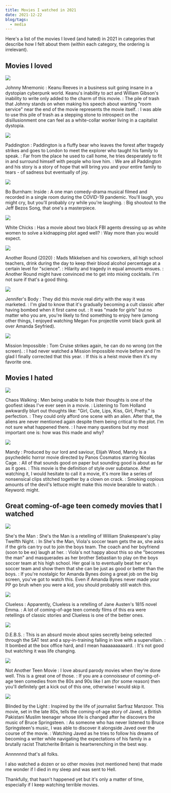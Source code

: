 ```yaml
---
title: Movies I watched in 2021
date: 2021-12-22
blog/tags:
  - media
---
```


Here's a list of the movies I loved (and hated) in 2021 in categories that describe how I felt about them (within each category, the ordering is irrelevant).

## Movies I loved

![](johnny_mnemonic.jpg)

Johnny Mnemonic : Keanu Reeves in a business suit going insane in a dystopian cyberpunk world. Keanu's inability to act and William Gibson's inability to write only added to the charm of this movie. : The pile of trash that Johnny stands on when making his speech about wanting "room service" near the end of the movie represents the movie itself. : I was able to use this pile of trash as a stepping stone to introspect on the disillusionment one can feel as a white-collar worker living in a capitalist dystopia.

![](paddington.jpg)

Paddington : Paddington is a fluffy bear who leaves the forest after tragedy strikes and goes to London to meet the explorer who taught his family to speak. : Far from the place he used to call home, he tries desperately to fit in and surround himself with people who love him. : We are all Paddington and his story is a story of hope that will bring you and your entire family to tears - of sadness but eventually of joy.

![](bo_burnham_inside.jpg)

Bo Burnham: Inside : A one man comedy-drama musical filmed and recorded in a single room during the COVID-19 pandemic. You'll laugh, you might cry, but you'll probably cry while you're laughing. : Big shoutout to the Jeff Bezos Song, that one's a masterpiece.

![](white_chicks.jpg)

White Chicks : Has a movie about two black FBI agents dressing up as white women to solve a kidnapping plot aged well? : Way more than you would expect.

![](another_round.jpg)

Another Round (2020) : Mads Mikkelsen and his coworkers, all high school teachers, drink during the day to keep their blood alcohol percentage at a certain level for "science". : Hilarity and tragedy in equal amounts ensues. : Another Round might have convinced me to get into mixing cocktails. I'm not sure if that's a good thing.

![](jennifers_body.jpg)

Jennifer's Body : They did this movie real dirty with the way it was marketed. : I'm glad to know that it's gradually becoming a cult classic after having bombed when it first came out. : It was "made for girls" but no matter who you are, you're likely to find something to enjoy here (among other things, I enjoyed watching Megan Fox projectile vomit black gunk all over Amanda Seyfried).

![](mission_impossible.jpg)

Mission Impossible : Tom Cruise strikes again, he can do no wrong (on the screen). : I had never watched a Mission Impossible movie before and I'm glad I finally corrected that this year. : If this is a heist movie then it's my favorite one.

## Movies I hated

![](chaos_walking.jpg)

Chaos Walking : Men being unable to hide their thoughts is one of the goofiest ideas I've ever seen in a movie. : Listening to Tom Holland awkwardly blurt out thoughts like: "Girl, Cute, Lips, Kiss, Girl, Pretty." is perfection. : They could only afford one scene with an alien. After that, the aliens are never mentioned again despite them being critical to the plot. I'm not sure what happened there. : I have many questions but my most important one is: how was this made and why?

![](mandy.jpg)

Mandy : Produced by our lord and saviour, Elijah Wood, Mandy is a psychedelic horror movie directed by Panos Cosmatos starring Nicolas Cage. : All of that sounds good on paper but sounding good is about as far as it goes. : This movie is the definition of style over substance. After watching it, I would hesitate to call it a movie, it's more like a series of nonsensical clips stitched together by a clown on crack. : Smoking copious amounts of the devil's lettuce might make this movie bearable to watch. : Keyword: might.

## Great coming-of-age teen comedy movies that I watched

![](shes_the_man.jpg)

She's the Man : She's the Man is a retelling of William Shakespeare's play Twelfth Night. : In She's the Man, Viola's soccer team gets the ax, she asks if the girls can try out to join the boys team. The coach and her boyfriend (soon to be ex) laugh at her. : Viola's not happy about this so she "becomes the man" and masquerades as her brother Sebastian to play on the boys soccer team at his high school. Her goal is to eventually beat her ex's soccer team and show them that she can be just as good or better than the boys. : If you're nostalgic for Amanda Bynes doing a great job on the big screen, you've got to watch this. Even if Amanda Bynes never made your PP go bruh when you were a kid, you should probably still watch this.

![](clueless.jpg)

Clueless : Apparently, Clueless is a retelling of Jane Austen's 1815 novel Emma. : A lot of coming-of-age teen comedy films of this era were retellings of classic stories and Clueless is one of the better ones.

![](debs.jpg)

D.E.B.S. : This is an absurd movie about spies secretly being selected through the SAT test and a spy-in-training falling in love with a supervillain. : It bombed at the box office hard, and I mean haaaaaaaaaard. : It's not good but watching it was life changing.

![](not_another_teen_movie.jpg)

Not Another Teen Movie : I love absurd parody movies when they're done well. This is a great one of those. : If you are a connoisseur of coming-of-age teen comedies from the 80s and 90s like I am (for some reason) then you'll definitely get a kick out of this one, otherwise I would skip it.

![](blinded_by_the_light.jpg)

Blinded by the Light : Inspired by the life of journalist Sarfraz Manzoor. This movie, set in the late 80s, tells the coming-of-age story of Javed, a British Pakistani Muslim teenager whose life is changed after he discovers the music of Bruce Springsteen. : As someone who has never listened to Bruce Springsteen's music, I was able to discover it alongside Javed over the course of the movie. : Watching Javed as he tries to follow his dreams of becoming a writer while navigating the expectations of his family in a brutally racist Thatcherite Britain is heartwrenching in the best way.

Annnnnnd that's all folks.

I also watched a dozen or so other movies (not mentioned here) that made me wonder if I died in my sleep and was sent to Hell.

Thankfully, that hasn't happened yet but it's only a matter of time, especially if I keep watching terrible movies.
